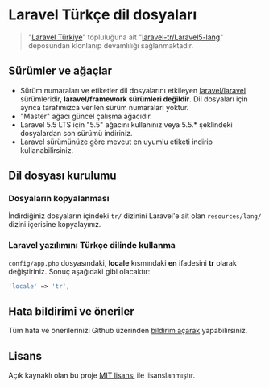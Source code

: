 # Laravel Türkçe dil dosyaları

> "[Laravel Türkiye](http://laravel.gen.tr/)" topluluğuna ait "[laravel-tr/Laravel5-lang](https://github.com/laravel-tr/Laravel5-lang)" deposundan klonlanıp devamlılığı sağlanmaktadır.

## Sürümler ve ağaçlar

* Sürüm numaraları ve etiketler dil dosyalarını etkileyen [laravel/laravel](https://github.com/laravel/laravel/tags) sürümleridir, **laravel/framework sürümleri değildir**. Dil dosyaları için ayrıca tarafımızca verilen sürüm numaraları yoktur.
* "Master" ağacı güncel çalışma ağacıdır.
* Laravel 5.5 LTS için "5.5" ağacını kullanınız veya 5.5.* şeklindeki dosyalardan son sürümü indiriniz.
* Laravel sürümünüze göre mevcut en uyumlu etiketi indirip kullanabilirsiniz.

## Dil dosyası kurulumu

### Dosyaların kopyalanması

İndirdiğiniz dosyaların içindeki `tr/` dizinini Laravel'e ait olan `resources/lang/` dizini içerisine kopyalayınız.

### Laravel yazılımını Türkçe dilinde kullanma

`config/app.php` dosyasındaki, **locale** kısmındaki **en** ifadesini **tr** olarak değiştiriniz. Sonuç aşağıdaki gibi olacaktır:

```php 
'locale' => 'tr', 
```

## Hata bildirimi ve öneriler

Tüm hata ve önerilerinizi Github üzerinden [bildirim açarak](https://github.com/juy/laravel-turkish-language/issues/new) yapabilirsiniz.

## Lisans
Açık kaynaklı olan bu proje [MIT lisansı][mit-url] ile lisanslanmıştır.

[mit-url]: http://opensource.org/licenses/MIT